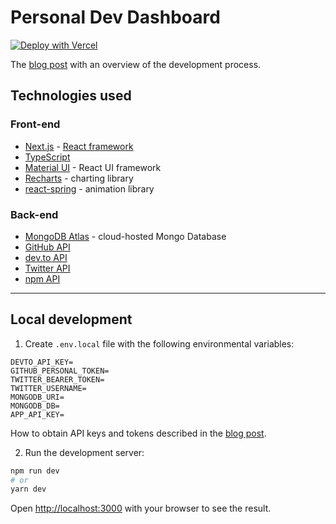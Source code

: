 # Personal Dev Dashboard

[![Deploy with Vercel](https://vercel.com/button)](https://vercel.com/new/clone?repository-url=https%3A%2F%2Fgithub.com%2Fvercel%2Fnext.js%2Ftree%2Fcanary%2Fexamples%2Fhello-world)

The [blog post](https://ramonak.io/posts/personal-dahsboard) with an overview of the development process.

## Technologies used

### Front-end

- [Next.js](https://nextjs.org/) - [React framework](https://reactjs.org/)
- [TypeScript](https://www.typescriptlang.org/)
- [Material UI](https://material-ui.com/) - React UI framework
- [Recharts](https://recharts.org/en-US/) - charting library
- [react-spring](https://react-spring.io/) - animation library

### Back-end

- [MongoDB Atlas](https://www.mongodb.com/) - cloud-hosted Mongo Database
- [GitHub API](https://docs.github.com/en/rest)
- [dev.to API](https://docs.forem.com/api/)
- [Twitter API](https://developer.twitter.com/en/docs)
- [npm API](https://github.com/npm/registry/blob/master/docs/REGISTRY-API.md)

---

## Local development

1. Create `.env.local` file with the following environmental variables:

```
DEVTO_API_KEY=
GITHUB_PERSONAL_TOKEN=
TWITTER_BEARER_TOKEN=
TWITTER_USERNAME=
MONGODB_URI=
MONGODB_DB=
APP_API_KEY=
```

How to obtain API keys and tokens described in the [blog post](https://ramonak.io/posts/personal-dahsboard).

2. Run the development server:

```bash
npm run dev
# or
yarn dev
```

Open [http://localhost:3000](http://localhost:3000) with your browser to see the result.
